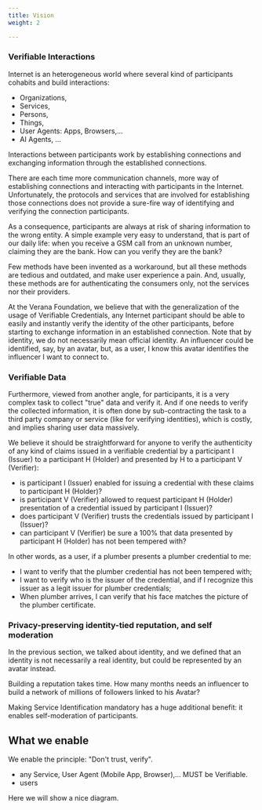 ```yaml
---
title: Vision
weight: 2

---
```


### Verifiable Interactions

Internet is an heterogeneous world where several kind of participants cohabits and build interactions:

- Organizations,
- Services,
- Persons,
- Things,
- User Agents: Apps, Browsers,...
- AI Agents,
...

Interactions between participants work by establishing connections and exchanging information through the established connections.

There are each time more communication channels, more way of establishing connections and interacting with participants in the Internet. Unfortunately, the protocols and services that are involved for establishing those connections does not provide a sure-fire way of identifying and verifying the connection participants.

As a consequence, participants are always at risk of sharing information to the wrong entity. A simple example very easy to understand, that is part of our daily life: when you receive a GSM call from an unknown number, claiming they are the bank. How can you verify they are the bank?

Few methods have been invented as a workaround, but all these methods are tedious and outdated, and make user experience a pain. And, usually, these methods are for authenticating the consumers only, not the services nor their providers.

At the Verana Foundation, we believe that with the generalization of the usage of Verifiable Credentials, any Internet participant should be able to easily and instantly verify the identity of the other participants, before starting to exchange information in an established connection. Note that by identity, we do not necessarily mean official identity. An influencer could be identified, say, by an avatar, but, as a user, I know this avatar identifies the influencer I want to connect to.

### Verifiable Data

Furthermore, viewed from another angle, for participants, it is a very complex task to collect "true" data and verify it. And if one needs to verify the collected information, it is often done by sub-contracting the task to a third party company or service (like for verifying identities), which is costly, and implies sharing user data massively.

We believe it should be straightforward for anyone to verify the authenticity of any kind of claims issued in a verifiable credential by a participant I (Issuer) to a participant H (Holder) and presented by H to a participant V (Verifier):

- is participant I (Issuer) enabled for issuing a credential with these claims to participant H (Holder)?
- is participant V (Verifier) allowed to request participant H (Holder) presentation of a credential issued by participant I (Issuer)?
- does participant V (Verifier) trusts the credentials issued by participant I (Issuer)?
- can participant V (Verifier) be sure a 100% that data presented by participant H (Holder) has not been tempered with?

In other words, as a user, if a plumber presents a plumber credential to me:

- I want to verify that the plumber credential has not been tempered with;
- I want to verify who is the issuer of the credential, and if I recognize this issuer as a legit issuer for plumber credentials;
- When plumber arrives, I can verify that his face matches the picture of the plumber certificate.

### Privacy-preserving identity-tied reputation, and self moderation

In the previous section, we talked about identity, and we defined that an identity is not necessarily a real identity, but could be represented by an avatar instead.

Building a reputation takes time. How many months needs an influencer to build a network of millions of followers linked to his Avatar?

Making Service Identification mandatory has a huge additional benefit: it enables self-moderation of participants.



## What we enable

We enable the principle: "Don't trust, verify".





- any Service, User Agent (Mobile App, Browser),... MUST be Verifiable.
- users 

Here we will show a nice diagram.

